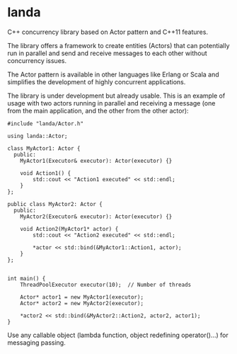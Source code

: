 landa
=====

C++ concurrency library based on Actor pattern and C++11 features.

The library offers a framework to create entities (Actors) that can potentially run in parallel and send and receive messages to each other without concurrency issues.

The Actor pattern is available in other languages like Erlang or Scala and simplifies the development of highly concurrent applications.

The library is under development but already usable.   This is an example of usage with two actors running in parallel and receiving a message (one from the main application, and the other from the other actor):

```
#include "landa/Actor.h"

using landa::Actor;

class MyActor1: Actor {
  public:
    MyActor1(Executor& executor): Actor(executor) {}
    
    void Action1() { 
        std::cout << "Action1 executed" << std::endl;
    }
};

public class MyActor2: Actor {
  public:
    MyActor2(Executor& executor): Actor(executor) {}
    
    void Action2(MyActor1* actor) {
        std::cout << "Action2 executed" << std::endl;
        
        *actor << std::bind(&MyActor1::Action1, actor);
    }
};


int main() {
    ThreadPoolExecutor executor(10);  // Number of threads
    
    Actor* actor1 = new MyActor1(executor);
    Actor* actor2 = new MyActor2(executor);
    
    *actor2 << std::bind(&MyActor2::Action2, actor2, actor1);
}

```

Use any callable object (lambda function, object redefining operator()...) for messaging passing.

